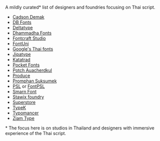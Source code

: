 A mildly curated\* list of designers and foundries focusing on Thai script. 

 - [Cadson Demak](https://fonts.cadsondemak.com/)
 - [DB Fonts](https://www.dbfont.biz/fontsample.php)
 - [Deltatype](https://deltaty.pe/fonts/)
 - [Dhammadha Fonts](https://www.dhammadha.com/fonts)
 - [Fontcraft Studio](https://www.fontcraftstudio.com/)
 - [FontUni](https://fontuni.com/)
 - [Google's Thai fonts](https://fonts.google.com/?subset=thai&noto.script=Thai)
 - [Jipatype](https://www.jipatype.com/home)
 - [Katatrad](https://www.katatrad.com/thai-font/)
 - [Pocket Fonts](https://pocketfonts.com/)
 - [Potch Auacherdkul](https://potch.xyz/)
 - [Produce](www.producebkk.com)
 - [Promphan Suksumek](https://boom-promphans.com/)
 - [PSL](http://www.fontpsl.com/webpage/myfont/index.php) or [FontPSL](http://www.psl.mundesigns.com/)
 - [Smarn Font](https://smarnfont.net/)
 - [Stawix foundry](https://stawix.com/font/)
 - [Superstore](http://www.superstorefont.com/)
 - [TypeK](https://www.facebook.com/TypekFoundry/)
 - [Typomancer](https://typomancer.com/)
 - [Ziam Type](https://www.facebook.com/Ziamtype)

\* The focus here is on studios in Thailand and designers with immersive experience of the Thai script.
